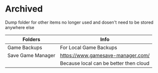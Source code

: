 # Archived

Dump folder for other items no longer used and dosen't need to be stored anywhere else

|Folders          |Info                                  |
|-----------------|--------------------------------------|
|Game Backups     |For Local Game Backups                |
|Save Game Manager| https://www.gamesave-manager.com/    |
|                 |Because local can be better then cloud|